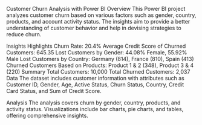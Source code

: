 Customer Churn Analysis with Power BI
Overview
This Power BI project analyzes customer churn based on various factors such as gender, country, products, and account activity status. The insights aim to provide a better understanding of customer behavior and help in devising strategies to reduce churn.

Insights Highlights
Churn Rate: 20.4%
Average Credit Score of Churned Customers: 645.35
Lost Customers by Gender: 44.08% Female, 55.92% Male
Lost Customers by Country: Germany (814), France (810), Spain (413)
Churned Customers Based on Products: Product 1 & 2 (348), Product 3 & 4 (220)
Summary
Total Customers: 10,000
Total Churned Customers: 2,037
Data
The dataset includes customer information with attributes such as Customer ID, Gender, Age, Active Status, Churn Status, Country, Credit Card Status, and Sum of Credit Score.

Analysis
The analysis covers churn by gender, country, products, and activity status. Visualizations include bar charts, pie charts, and tables, offering comprehensive insights.
